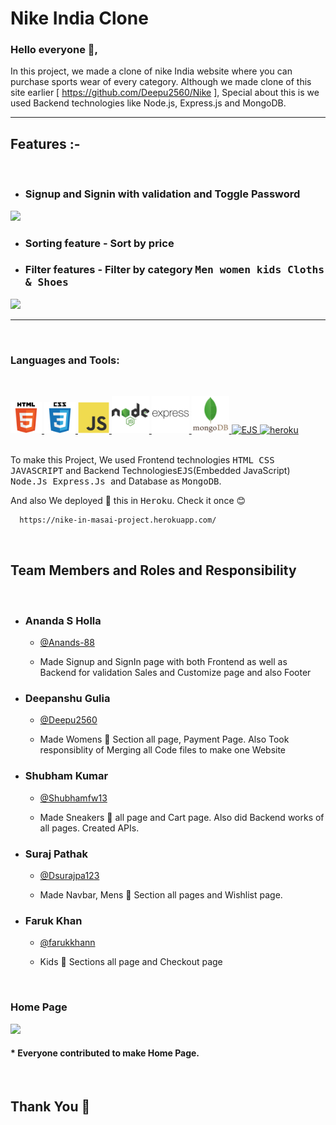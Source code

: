 # Nike India Clone

### Hello everyone 👋, 
    
  In this project, we made a clone of nike India website where you can purchase sports wear of every category. Although we made clone of this site earlier [ https://github.com/Deepu2560/Nike ], Special about this is we used Backend technologies like Node.js, Express.js and MongoDB.
<hr/> 

 ## Features :-
<br/>

- ### Signup and Signin with validation and  Toggle Password

<img src="https://i2.paste.pics/fe1ab9ba40f7466587b5ffb9bd9ed073.png?trs=022a7adf555a453961a398f3783c035b9f815b0344ce7729df7daa70d1074dc8"/>

<br/>

- ### Sorting feature - Sort by price

- ### Filter features - Filter by category <kbd>Men women kids Cloths & Shoes</kbd>

<img src="https://i2.paste.pics/65421affc019a161ea9a82352f59fcfe.png?trs=022a7adf555a453961a398f3783c035b9f815b0344ce7729df7daa70d1074dc8"/>

<br/>
<hr/> 
<br/>

<h3 align="left">Languages and Tools:</h3>
<br/>
<p align="left"> 
 <a href="https://www.w3.org/html/" target="_blank" rel="noreferrer"> <!--HTML5 -->
<img src="https://raw.githubusercontent.com/devicons/devicon/master/icons/html5/html5-original-wordmark.svg" alt="html5" width="50" height="50"/> </a> 
 <a href="https://www.w3schools.com/css/" target="_blank" rel="noreferrer"> <!-- CSS -->
<img src="https://raw.githubusercontent.com/devicons/devicon/master/icons/css3/css3-original-wordmark.svg" alt="css3" width="50" height="50"/> </a> 
 <a href="https://developer.mozilla.org/en-US/docs/Web/JavaScript" target="_blank" rel="noreferrer"> <!-- JavaScript -->
<img src="https://raw.githubusercontent.com/devicons/devicon/master/icons/javascript/javascript-original.svg" alt="javascript" width="50" height="50"/> </a> 
 <a href="https://nodejs.org" target="_blank" rel="noreferrer"> <!-- NodeJS -->
<img src="https://raw.githubusercontent.com/devicons/devicon/master/icons/nodejs/nodejs-original-wordmark.svg" alt="nodejs" width="60" height="60"/> </a>
<a href="https://expressjs.com" target="_blank" rel="noreferrer"> <!-- EXPRESS -->
<img src="https://raw.githubusercontent.com/devicons/devicon/master/icons/express/express-original-wordmark.svg" alt="express" width="60" height="60"/> </a>
<a href="https://www.mongodb.com/" target="_blank" rel="noreferrer"> <!-- MOngoDB -->
<img src="https://raw.githubusercontent.com/devicons/devicon/master/icons/mongodb/mongodb-original-wordmark.svg" alt="mongodb" width="60" height="60"/> </a> 
<a href="https://ejs.co/#install" target="_blank" rel="noreferrer"> <!-- EJS-->
<img src="https://external-content.duckduckgo.com/ip3/ejs.co.ico" alt="EJS" width="50" height="50"/> </a>  
<a href="https://heroku.com" target="_blank" rel="noreferrer"> <!-- HEROKU -->
<img src="https://www.vectorlogo.zone/logos/heroku/heroku-icon.svg" alt="heroku" width="50" height="50"/> </a> 
 </p>
 <br/>
To make this Project, We used Frontend technologies <kbd> HTML CSS JAVASCRIPT</kbd>
and Backend Technologies<KBD>EJS</kbd>(Embedded JavaScript) <kbd>Node.Js Express.Js </kbd> and Database as <kbd>MongoDB</kbd>.

And also We deployed 🚀 this in <kbd>Heroku</kbd>. Check it once 😊

```bash
  https://nike-in-masai-project.herokuapp.com/
```
<br/>

## Team Members and Roles and Responsibility

<br>

- ### Ananda S Holla

  - [@Anands-88](https://github.com/Anands-88)

  - <p>Made Signup and SignIn page with both Frontend as well as Backend for validation Sales and Customize page and also Footer </p>

- ### Deepanshu Gulia

  - [@Deepu2560](https://github.com/Deepu2560)

  - <p>Made Womens 👩 Section all page, Payment Page. Also Took responsiblity of Merging all Code files to make one Website </p>

- ### Shubham Kumar
 
  - [@Shubhamfw13](https://github.com/Shubhamfw13)

  - <p> Made Sneakers 👟 all page and Cart page. Also did Backend works of all pages. Created APIs.   </p>
- ### Suraj Pathak
 
  - [@Dsurajpa123](https://github.com/surajpa123)

  - <p>Made Navbar, Mens 🧔  Section all pages and Wishlist page. </p>

- ### Faruk Khan

  - [@farukkhann](https://github.com/farukkhann)

  - <p> Kids 🧒 Sections all page and Checkout page</p>

<br/>

### Home Page

<img src="https://i2.paste.pics/e031ee949f4c7c803f3053006f797fc7.png?trs=022a7adf555a453961a398f3783c035b9f815b0344ce7729df7daa70d1074dc8"/>

#### * Everyone contributed to make Home Page.
<br/>

## Thank You 🙏
